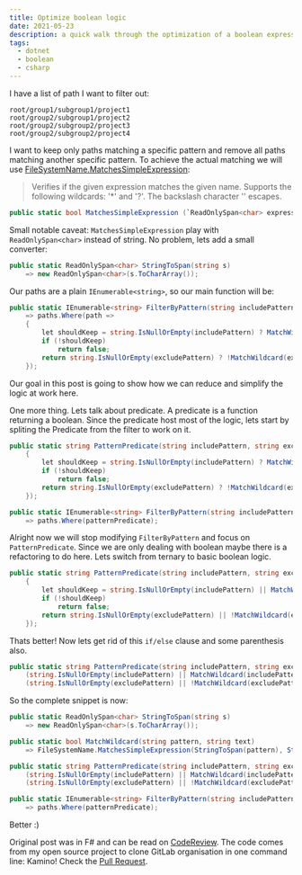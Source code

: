```yaml
---
title: Optimize boolean logic
date: 2021-05-23
description: a quick walk through the optimization of a boolean expression 
tags:
  - dotnet
  - boolean
  - csharp
---
```


I have a list of path I want to filter out:

    root/group1/subgroup1/project1
    root/group2/subgroup1/project2
    root/group2/subgroup2/project3
    root/group2/subgroup2/project4

I want to keep only paths matching a specific pattern and remove all paths matching another specific pattern. To achieve the actual matching we will use [FileSystemName.MatchesSimpleExpression](https://docs.microsoft.com/en-us/dotnet/api/system.io.enumeration.filesystemname.matchessimpleexpression?view=net-5.0):

> Verifies if the given expression matches the given name. Supports the following wildcards: '*' and '?'. The backslash character '\' escapes.

```csharp
public static bool MatchesSimpleExpression (`ReadOnlySpan<char> expression, ReadOnlySpan<char> name, bool ignoreCase = true);
```

Small notable caveat: `MatchesSimpleExpression` play with `ReadOnlySpan<char>` instead of string. No problem, lets add a small converter:

```csharp
public static ReadOnlySpan<char> StringToSpan(string s)
    => new ReadOnlySpan<char>(s.ToCharArray());
```

Our paths are a plain `IEnumerable<string>`, so our main function will be:

```C#
public static IEnumerable<string> FilterByPattern(string includePattern, string excludePattern, IEnumerable<string> paths)
    => paths.Where(path =>
    {
        let shouldKeep = string.IsNullOrEmpty(includePattern) ? MatchWildcard(includePattern, path) : true;
        if (!shouldKeep)
            return false;
        return string.IsNullOrEmpty(excludePattern) ? !MatchWildcard(excludePattern, path) : true;
    });
```

Our goal in this post is going to show how we can reduce and simplify the logic at work here.

One more thing. Lets talk about predicate. A predicate is a function returning a boolean. Since the predicate host most of the logic, lets start by spliting the Predicate from the filter to work on it.

```csharp
public static string PatternPredicate(string includePattern, string excludePattern, string path) =>
    {
        let shouldKeep = string.IsNullOrEmpty(includePattern) ? MatchWildcard(includePattern, path) : true;
        if (!shouldKeep)
            return false;
        return string.IsNullOrEmpty(excludePattern) ? !MatchWildcard(excludePattern, path) : true;
    });

public static IEnumerable<string> FilterByPattern(string includePattern, string excludePattern, IEnumerable<string> paths)
    => paths.Where(patternPredicate);
```

Alright now we will stop modifying `FilterByPattern` and focus on `PatternPredicate`. Since we are only dealing with boolean maybe there is a refactoring to do here. Lets switch from ternary to basic boolean logic.

```csharp
public static string PatternPredicate(string includePattern, string excludePattern, string path) =>
    {
        let shouldKeep = string.IsNullOrEmpty(includePattern) || MatchWildcard(includePattern, path);
        if (!shouldKeep)
            return false;
        return string.IsNullOrEmpty(excludePattern) || !MatchWildcard(excludePattern, path);
    });
```

Thats better! Now lets get rid of this `if/else` clause and some parenthesis also.

```csharp
public static string PatternPredicate(string includePattern, string excludePattern, string path) =>
    (string.IsNullOrEmpty(includePattern) || MatchWildcard(includePattern, path)) &&
    (string.IsNullOrEmpty(excludePattern) || !MatchWildcard(excludePattern, path));
```

So the complete snippet is now:

```csharp
public static ReadOnlySpan<char> StringToSpan(string s)
    => new ReadOnlySpan<char>(s.ToCharArray());

public static bool MatchWildcard(string pattern, string text)
    => FileSystemName.MatchesSimpleExpression(StringToSpan(pattern), StringToSpan(text));

public static string PatternPredicate(string includePattern, string excludePattern, string path) =>
    (string.IsNullOrEmpty(includePattern) || MatchWildcard(includePattern, path)) &&
    (string.IsNullOrEmpty(excludePattern) || !MatchWildcard(excludePattern, path));

public static IEnumerable<string> FilterByPattern(string includePattern, string excludePattern, IEnumerable<string> paths)
    => paths.Where(patternPredicate);
```

Better :)

Original post was in F# and can be read on [CodeReview](https://codereview.stackexchange.com/questions/261060/how-to-refactor-the-boolean-logic-of-this-f-function). The code comes from my open source project to clone GitLab organisation in one command line: Kamino! Check the [Pull Request](https://github.com/aloisdg/Kamino/pull/4/files).